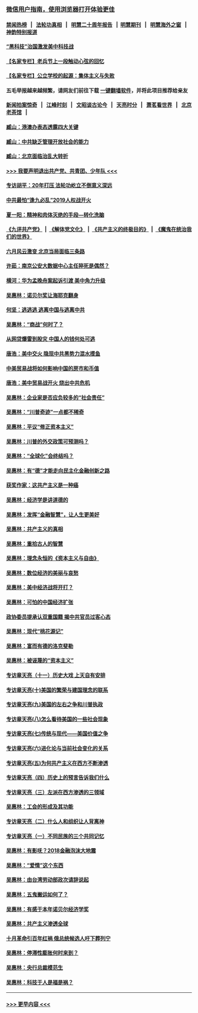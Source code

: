 ### [微信用户指南，使用浏览器打开体验更佳](https://github.com/gfw-breaker/banned-news1/blob/master/indexes/wechat-guide.md?t=0)
#### [禁闻热榜](热点新闻.md?t=0)  &nbsp;&nbsp;|&nbsp;&nbsp; [法轮功真相](https://github.com/gfw-breaker/truth/blob/master/README.md?t=0) &nbsp;&nbsp;|&nbsp;&nbsp; [明慧二十周年报告](https://github.com/gfw-breaker/mh-reports/blob/master/README.md?t=0) &nbsp;&nbsp;|&nbsp;&nbsp;[明慧期刊](https://github.com/gfw-breaker/mh-qikan) &nbsp;&nbsp;|&nbsp;&nbsp; [明慧海外之窗](https://github.com/gfw-breaker/mh-news/blob/master/README.md?t=0) &nbsp;&nbsp;|&nbsp;&nbsp; [神韵特别报道](https://github.com/gfw-breaker/mh-news/blob/master/shenyun.md?t=0)
#### [“黑科技”治国激发美中科技战](../pages/nsc423/n11638056.md?t=02030733) 
#### [【名家专栏】老兵节上一段触动心弦的回忆](../pages/nsc423/n11646016.md?t=02030733) 
#### [【名家专栏】公立学校的起源：集体主义与失败](../pages/nsc423/n11601833.md?t=02030733) 
#### 五毛举报越来越频繁，请网友们前往下载 [一键翻墙软件](https://github.com/gfw-breaker/ssr-accounts)，并将此项目推荐给亲友
#### [新闻拍案惊奇](https://github.com/gfw-breaker/banned-news1/blob/master/pages/link4.md) &nbsp;&nbsp;|&nbsp;&nbsp; [江峰时刻](https://github.com/gfw-breaker/banned-news1/blob/master/pages/link4.md) &nbsp;&nbsp;|&nbsp;&nbsp; [文昭谈古论今](https://github.com/gfw-breaker/banned-news1/blob/master/pages/link4.md) &nbsp;&nbsp;|&nbsp;&nbsp; [天亮时分](https://github.com/gfw-breaker/banned-news1/blob/master/pages/link4.md) &nbsp;&nbsp;|&nbsp;&nbsp; [萧茗看世界](https://github.com/gfw-breaker/banned-news1/blob/master/pages/link4.md) &nbsp;&nbsp;|&nbsp;&nbsp; [北京老茶馆](https://github.com/gfw-breaker/banned-news1/blob/master/pages/link4.md) &nbsp;&nbsp;|&nbsp;&nbsp; 
#### [臧山：港澳办表态透露四大关键](../pages/nsc423/n11421628.md?t=02030733) 
#### [臧山：中共缺乏管理开放社会的能力](../pages/nsc423/n11407457.md?t=02030733) 
#### [臧山：北京面临治乱大转折](../pages/nsc423/n11406895.md?t=02030733) 
#### [>>> 我要声明退出共产党、共青团、少年队 <<<](https://github.com/begood0513/goodnews/blob/master/quit/letter.md) 
#### [专访胡平：20年打压 法轮功屹立不倒意义深远](../pages/nsc423/n11398800.md?t=02030733) 
#### [中共最怕“逢九必乱”2019人权战开火](../pages/nsc423/n11385248.md?t=02030733) 
#### [夏一阳：精神和肉体灭绝的手段—转化洗脑](../pages/nsc423/n11368250.md?t=02030733) 
#### [《九评共产党》](https://github.com/begood0513/9ping.md/blob/master/README.md) &nbsp;|&nbsp; [《解体党文化》](../../../../jtdwh.md/blob/master/README.md)  &nbsp;|&nbsp; [《共产主义的终极目的》](../../../../gczydzjmd.md/blob/master/README.md) &nbsp;|&nbsp; [《魔鬼在统治我们的世界》](../../../../mgztzwmdsj.md/blob/master/README.md) 
#### [六月风云激变 北京当局面临三条路](../pages/nsc423/n11313668.md?t=02030733) 
#### [许茹：南京公安大数据中心主任猝死是偶然？](../pages/nsc423/n11064744.md?t=02030733) 
#### [横河：华为孟晚舟案起诉引渡 美中角力升级](../pages/nsc423/n11027230.md?t=02030733) 
#### [吴惠林：诺贝尔奖让海耶克翻身](../pages/nsc423/n10890049.md?t=02030733) 
#### [何坚：逃逃逃 逃离中国与逃离中共](../pages/nsc423/n10592891.md?t=02030733) 
#### [吴惠林：“商战”何时了？](../pages/nsc423/n10573558.md?t=02030733) 
#### [从网贷爆雷到股灾 中国人的钱何处可逃](../pages/nsc423/n10572800.md?t=02030733) 
#### [唐浩：美中交火 隐现中共黑势力混水摸鱼](../pages/nsc423/n10544040.md?t=02030733) 
#### [中美贸易战将如何影响中国的房市和币值](../pages/nsc423/n10543697.md?t=02030733) 
#### [唐浩：美中贸易战开火 烧出中共危机](../pages/nsc423/n10540126.md?t=02030733) 
#### [吴惠林：企业家是否应负较多的“社会责任”](../pages/nsc423/n10535022.md?t=02030733) 
#### [吴惠林：“川普奇迹”一点都不稀奇](../pages/nsc423/n10512808.md?t=02030733) 
#### [吴惠林：平议“修正资本主义”](../pages/nsc423/n10495724.md?t=02030733) 
#### [吴惠林：川普的外交政策可预测吗？](../pages/nsc423/n10462387.md?t=02030733) 
#### [吴惠林：“全球化”会终结吗？](../pages/nsc423/n10452838.md?t=02030733) 
#### [吴惠林：有“德”才能走向民主化金融创新之路](../pages/nsc423/n10432292.md?t=02030733) 
#### [获奖作家：这共产主义是一种癌](../pages/nsc423/n10431541.md?t=02030733) 
#### [吴惠林：经济学是讲道德的](../pages/nsc423/n10398014.md?t=02030733) 
#### [吴惠林：发挥“金融智慧”，让人生更美好](../pages/nsc423/n10375019.md?t=02030733) 
#### [吴惠林：共产主义的真相](../pages/nsc423/n10351394.md?t=02030733) 
#### [吴惠林：重拾古人的智慧](../pages/nsc423/n10337691.md?t=02030733) 
#### [吴惠林：理念永恒的《资本主义与自由》](../pages/nsc423/n10316274.md?t=02030733) 
#### [吴惠林：数位经济的美丽与哀愁](../pages/nsc423/n10292946.md?t=02030733) 
#### [吴惠林：美中经济战将开打？](../pages/nsc423/n10258825.md?t=02030733) 
#### [吴惠林：可怕的中国经济扩张](../pages/nsc423/n10219147.md?t=02030733) 
#### [政协委员提承认双重国籍 揭中共官员过客心态](../pages/nsc423/n10208809.md?t=02030733) 
#### [吴惠林：现代“桃花源记”](../pages/nsc423/n10185234.md?t=02030733) 
#### [吴惠林：富而有德的洛克斐勒](../pages/nsc423/n10142264.md?t=02030733) 
#### [吴惠林：被诬蔑的“资本主义”](../pages/nsc423/n10124816.md?t=02030733) 
#### [专访章天亮（十一）历史大戏 上天自有安排](../pages/nsc423/n10094905.md?t=02030733) 
#### [专访章天亮(十)美国的繁荣与建国理念的联系](../pages/nsc423/n10094899.md?t=02030733) 
#### [专访章天亮(九)美国的左右之争和川普执政](../pages/nsc423/n10094889.md?t=02030733) 
#### [专访章天亮(八)怎么看待美国的一些社会现象](../pages/nsc423/n10094857.md?t=02030733) 
#### [专访章天亮(七)传统与现代——美国价值之争](../pages/nsc423/n10093140.md?t=02030733) 
#### [专访章天亮(六)进化论与当前社会变化的关系](../pages/nsc423/n10092036.md?t=02030733) 
#### [专访章天亮(五)为何共产主义在西方不断渗透](../pages/nsc423/n10083620.md?t=02030733) 
#### [专访章天亮（四）历史上的预言告诉我们什么](../pages/nsc423/n10083606.md?t=02030733) 
#### [专访章天亮（三）左派在西方渗透的三领域](../pages/nsc423/n10081115.md?t=02030733) 
#### [吴惠林：工会的形成及其功能](../pages/nsc423/n10080633.md?t=02030733) 
#### [专访章天亮（二）什么人和组织让人背离神](../pages/nsc423/n10076637.md?t=02030733) 
#### [专访章天亮（一）不同民族的三个共同记忆](../pages/nsc423/n10074188.md?t=02030733) 
#### [吴惠林：有影呒？2018金融泡沫大地震](../pages/nsc423/n10040534.md?t=02030733) 
#### [吴惠林：“爱情”这个东西](../pages/nsc423/n10019423.md?t=02030733) 
#### [吴惠林：由台湾劳动部政次请辞说起](../pages/nsc423/n9979679.md?t=02030733) 
#### [吴惠林：五鬼搬运如何了？](../pages/nsc423/n9925338.md?t=02030733) 
#### [吴惠林：有感于本年诺贝尔经济学奖](../pages/nsc423/n9871883.md?t=02030733) 
#### [吴惠林：共产主义渗透全球](../pages/nsc423/n9812748.md?t=02030733) 
#### [十月革命引百年红祸 俄总统候选人吁下葬列宁](../pages/nsc423/n9810182.md?t=02030733) 
#### [吴惠林：停滞性膨胀何时来到？](../pages/nsc423/n9764136.md?t=02030733) 
#### [吴惠林：央行总裁模范生](../pages/nsc423/n9728134.md?t=02030733) 
#### [吴惠林：科技于人是福是祸？](../pages/nsc423/n9672982.md?t=02030733) 

----
#### [ >>> 更早内容 <<< ](../indexes/nsc423-earlier.md)
